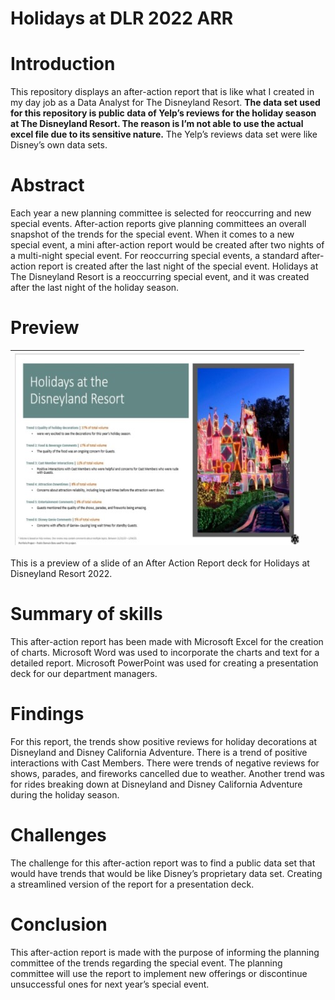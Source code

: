 # Holidays at DLR 2022 ARR

# Introduction

This repository displays an after-action report that is like what I created in my day job as a Data Analyst for The Disneyland Resort. <b>The data set used for this repository is public data of Yelp’s reviews for the holiday season at The Disneyland Resort. The reason is I’m not able to use the actual excel file due to its sensitive nature.</b> The Yelp’s reviews data set were like Disney’s own data sets.

# Abstract

Each year a new planning committee is selected for reoccurring and new special events. After-action reports give planning committees an overall snapshot of the trends for the special event. When it comes to a new special event, a mini after-action report would be created after two nights of a multi-night special event. For reoccurring special events, a standard after-action report is created after the last night of the special event. Holidays at The Disneyland Resort is a reoccurring special event, and it was created after the last night of the holiday season.

# Preview

|![Preview of this project.](https://github.com/micgonzalez/Holidays-at-DLR-2022-ARR/blob/main/holidays_aar_deck.jpg) |
|-|

This is a preview of a slide of an After Action Report deck for Holidays at Disneyland Resort 2022.


# Summary of skills

This after-action report has been made with Microsoft Excel for the creation of charts. Microsoft Word was used to incorporate the charts and text for a detailed report. Microsoft PowerPoint was used for creating a presentation deck for our department managers.

# Findings

For this report, the trends show positive reviews for holiday decorations at Disneyland and Disney California Adventure. There is a trend of positive interactions with Cast Members. There were trends of negative reviews for shows, parades, and fireworks cancelled due to weather. Another trend was for rides breaking down at Disneyland and Disney California Adventure during the holiday season.

# Challenges

The challenge for this after-action report was to find a public data set that would have trends that would be like Disney’s proprietary data set. Creating a streamlined version of the report for a presentation deck.

# Conclusion

This after-action report is made with the purpose of informing the planning committee of the trends regarding the special event. The planning committee will use the report to implement new offerings or discontinue unsuccessful ones for next year’s special event.
